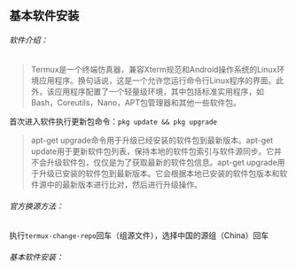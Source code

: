 ## 基本软件安装

###### 软件介绍：

> Termux是一个终端仿真器，兼容Xterm规范和Android操作系统的Linux环境应用程序。换句话说，这是一个允许您运行命令行Linux程序的界面。此外，该应用程序配置了一个轻量级环境，其中包括标准实用程序，如Bash，Coreutils，Nano，APT包管理器和其他一些软件包。

首次进入软件执行更新包命令：`pkg update && pkg upgrade`

> apt-get upgrade命令用于升级已经安装的软件包到最新版本。apt-get update用于更新软件包列表，保持本地的软件包索引与软件源同步。它并不会升级软件包，仅仅是为了获取最新的软件包信息。apt-get upgrade用于升级已安装的软件包到最新版本。它会根据本地已安装的软件包版本和软件源中的最新版本进行比对，然后进行升级操作。

###### 官方换源方法：

执行`termux-change-repo`回车（组源文件），选择中国的源组（China）回车

###### 基本软件安装：


